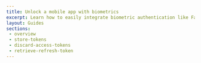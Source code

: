 ```yaml
---
title: Unlock a mobile app with biometrics
excerpt: Learn how to easily integrate biometric authentication like Face ID and Touch ID to your mobile apps that use Okta.
layout: Guides
sections: 
 - overview
 - store-tokens
 - discard-access-tokens
 - retrieve-refresh-token
---
```

